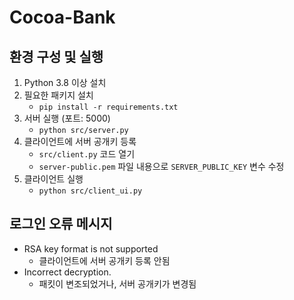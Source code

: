 # Cocoa-Bank


## 환경 구성 및 실행
1. Python 3.8 이상 설치
1. 필요한 패키지 설치
   - `pip install -r requirements.txt`
1. 서버 실행 (포트: 5000)
   - `python src/server.py`
1. 클라이언트에 서버 공개키 등록
   - `src/client.py` 코드 열기
   - `server-public.pem` 파일 내용으로 `SERVER_PUBLIC_KEY` 변수 수정
1. 클라이언트 실행
   - `python src/client_ui.py`

## 로그인 오류 메시지
- RSA key format is not supported
  - 클라이언트에 서버 공개키 등록 안됨
- Incorrect decryption.
  - 패킷이 변조되었거나, 서버 공개키가 변경됨
